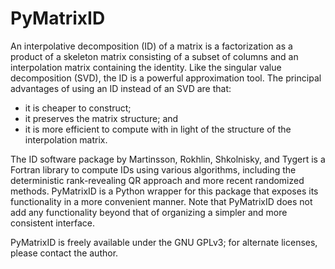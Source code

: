 PyMatrixID
==========

An interpolative decomposition (ID) of a matrix is a factorization as a product of a skeleton matrix consisting of a subset of columns and an interpolation matrix containing the identity. Like the singular value decomposition (SVD), the ID is a powerful approximation tool. The principal advantages of using an ID instead of an SVD are that:

- it is cheaper to construct;
- it preserves the matrix structure; and
- it is more efficient to compute with in light of the structure of the interpolation matrix.

The ID software package by Martinsson, Rokhlin, Shkolnisky, and Tygert is a Fortran library to compute IDs using various algorithms, including the deterministic rank-revealing QR approach and more recent randomized methods. PyMatrixID is a Python wrapper for this package that exposes its functionality in a more convenient manner. Note that PyMatrixID does not add any functionality beyond that of organizing a simpler and more consistent interface.

PyMatrixID is freely available under the GNU GPLv3; for alternate licenses, please contact the author.